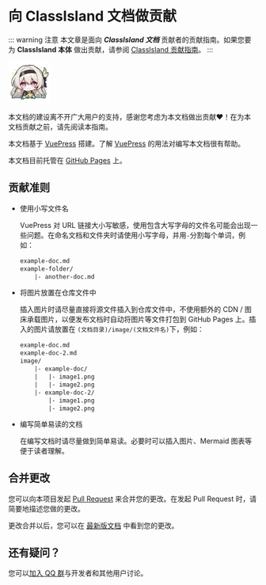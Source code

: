 # 向 ClassIsland 文档做贡献

::: warning 注意
本文章是面向 _**ClassIsland 文档**_ 贡献者的贡献指南。如果您要为 **ClassIsland 本体** 做出贡献，请参阅 [ClassIsland 贡献指南](https://github.com/ClassIsland/ClassIsland/blob/master/CONTRIBUTING.md)。
:::

<img src="image/contributing/Firefly_Sticker_01.png"
    width="85"
    alt="流萤 - 比心"/>

本文档的建设离不开广大用户的支持，感谢您考虑为本文档做出贡献❤️！在为本文档贡献之前，请先阅读本指南。

本文档基于 [VuePress](https://vuepress.vuejs.org/) 搭建。了解 [VuePress](https://vuepress.vuejs.org/) 的用法对编写本文档很有帮助。

本文档目前托管在 [GitHub Pages](https://pages.github.com/) 上。

## 贡献准则

- 使用小写文件名

    VuePress 对 URL 链接大小写敏感，使用包含大写字母的文件名可能会出现一些问题。在命名文档和文件夹时请使用小写字母，并用`-`分割每个单词，例如：

    ``` plaintext
    example-doc.md
    example-folder/
        |- another-doc.md
    ```

- 将图片放置在仓库文件中

    插入图片时请尽量直接将源文件插入到仓库文件中，不使用额外的 CDN / 图床承载图片，以便发布文档时自动将图片等文件打包到 GitHub Pages 上。插入的图片请放置在 `(文档目录)/image/(文档文件名)`下，例如：

    ``` plaintext
    example-doc.md
    example-doc-2.md
    image/
        |- example-doc/
        |   |- image1.png
        |   |- image2.png
        |- example-doc-2/
            |- image1.png
            |- image2.png
    ```

- 编写简单易读的文档

    在编写文档时请尽量做到简单易读。必要时可以插入图片、Mermaid 图表等便于读者理解。

## 合并更改

您可以向本项目发起 [Pull Request](https://github.com/ClassIsland/classisland-docs-next/pulls) 来合并您的更改。在发起 Pull Request 时，请简要地描述您做的更改。

更改合并以后，您可以在 [最新版文档](https://classisland.github.io/classisland-docs-next/) 中看到您的更改。

## 还有疑问？

您可以[加入 QQ 群](https://qm.qq.com/q/4NsDQKiAuQ)与开发者和其他用户讨论。